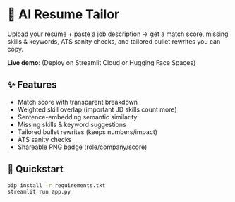 # 🧵 AI Resume Tailor
Upload your resume + paste a job description → get a match score, missing skills & keywords, ATS sanity checks, and tailored bullet rewrites you can copy.

**Live demo**: (Deploy on Streamlit Cloud or Hugging Face Spaces)

## ✨ Features
- Match score with transparent breakdown
- Weighted skill overlap (important JD skills count more)
- Sentence-embedding semantic similarity
- Missing skills & keyword suggestions
- Tailored bullet rewrites (keeps numbers/impact)
- ATS sanity checks
- Shareable PNG badge (role/company/score)

## 🚀 Quickstart
```bash
pip install -r requirements.txt
streamlit run app.py